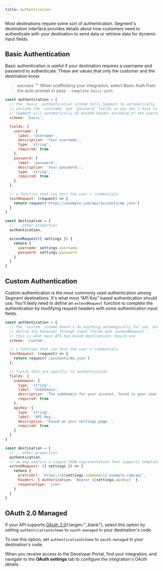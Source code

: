```yaml
---
title: Authentication
---
```

Most destinations require some sort of authentication. Segment's destination interface provides details about how customers need to authenticate with your destination to send data or retrieve data for dynamic input fields.

## Basic Authentication

Basic authentication is useful if your destination requires a username and password to authenticate. These are values that only the customer and the destination know.

> success ""
> When scaffolding your integration, select Basic Auth from the auto-prompt or pass `--template basic-auth`.

```js
const authentication = {
  // the 'basic' authentication scheme tells Segment to automatically
  // include the `username` and `password` fields so you don't have to.
  // Segment will automatically do base64 header encoding of the username:password
  scheme: 'basic',

  fields: {
    username: {
      label: 'Username',
      description: 'Your username',
      type: 'string',
      required: true
    },
    password: {
      label: 'password',
      description: 'Your password.',
      type: 'string',
      required: true
    }
  },

  // a function that can test the user's credentials
  testRequest: (request) => {
    return request('https://example.com/api/accounts/me.json')
  }
}

const destination = {
  // ...other properties
  authentication,

  extendRequest({ settings }) {
    return {
      username: settings.username,
      password: settings.password
    }
  }
}
```

## Custom Authentication

Custom authentication is the most commonly used authentication among Segment destinations. It's what most “API Key” based authentication should use. You’ll likely need to define an `extendRequest` function to complete the authentication by modifying request headers with some authentication input fields.

```js
const authentication = {
  // the 'custom' scheme doesn't do anything automagically for you, but let's you
  // define the behavior through input fields and `extendRequest`.
  // this is what most API key-based destinations should use
  scheme: 'custom',

  // a function that can test the user's credentials
  testRequest: (request) => {
    return request(`/accounts/me.json`)
  },

  // fields that are specific to authentication
  fields: {
    subdomain: {
      type: 'string',
      label: 'Subdomain',
      description: 'The subdomain for your account, found in your user settings.',
      required: true
    },
    apiKey: {
      type: 'string',
      label: 'API Key',
      description: 'Found on your settings page.',
      required: true
    }
  }
}

const destination = {
  // ...other properties
  authentication,
  // we may explore a simple JSON representation that supports template strings
  extendRequest: ({ settings }) => {
    return {
      prefixUrl: `https://${settings.subdomain}.example.com/api`,
      headers: { Authorization: `Bearer ${settings.apiKey}` },
      responseType: 'json'
    }
  }
}
```

## OAuth 2.0 Managed

If your API supports [OAuth 2.0](https://oauth.net/2/){:target="_blank"}, select this option by setting `authenticationScheme` to `oauth-managed` in your destination's code.

To use this option, set `authenticationScheme` to `oauth-managed` in your destination's code.

When you receive access to the Developer Portal, find your integration, and navigate to the **OAuth settings** tab to configure the integration's OAuth details.